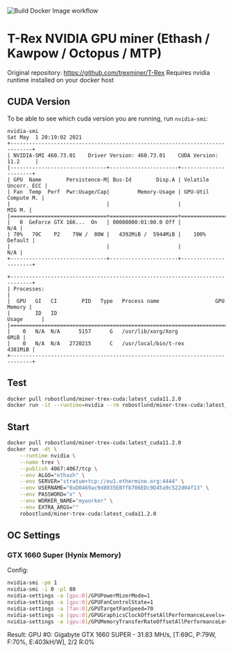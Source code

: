 ![Build Docker Image workflow](https://github.com/robinostlund/docker-miner-trex/actions/workflows/docker-build.yml/badge.svg)

# T-Rex NVIDIA GPU miner (Ethash / Kawpow / Octopus / MTP)
Original repository: https://github.com/trexminer/T-Rex
Requires nvidia runtime installed on your docker host

## CUDA Version
To be able to see which cuda version you are running, run `nvidia-smi`:

```
nvidia-smi
Sat May  1 20:19:02 2021
+-----------------------------------------------------------------------------+
| NVIDIA-SMI 460.73.01    Driver Version: 460.73.01    CUDA Version: 11.2     |
|-------------------------------+----------------------+----------------------+
| GPU  Name        Persistence-M| Bus-Id        Disp.A | Volatile Uncorr. ECC |
| Fan  Temp  Perf  Pwr:Usage/Cap|         Memory-Usage | GPU-Util  Compute M. |
|                               |                      |               MIG M. |
|===============================+======================+======================|
|   0  GeForce GTX 166...  On   | 00000000:01:00.0 Off |                  N/A |
| 70%   70C    P2    79W /  80W |   4392MiB /  5944MiB |    100%      Default |
|                               |                      |                  N/A |
+-------------------------------+----------------------+----------------------+

+-----------------------------------------------------------------------------+
| Processes:                                                                  |
|  GPU   GI   CI        PID   Type   Process name                  GPU Memory |
|        ID   ID                                                   Usage      |
|=============================================================================|
|    0   N/A  N/A      5157      G   /usr/lib/xorg/Xorg                  6MiB |
|    0   N/A  N/A   2720215      C   /usr/local/bin/t-rex             4381MiB |
+-----------------------------------------------------------------------------+
```

## Test
```sh
docker pull robostlund/miner-trex-cuda:latest_cuda11.2.0
docker run -it --runtime=nvidia --rm robostlund/miner-trex-cuda:latest_cuda11.2.0 t-rex --help
```

## Start
```sh
docker pull robostlund/miner-trex-cuda:latest_cuda11.2.0
docker run -dt \
    --runtime nvidia \
    --name trex \
    --publish 4067:4067/tcp \
    --env ALGO="ethash" \
    --env SERVER="stratum+tcp://eu1.ethermine.org:4444" \
    --env USERNAME="0xD0469ac9d8935EBffb706EDc9D45a9c522d04f13" \
    --env PASSWORD="x" \
    --env WORKER_NAME="myworker" \
    --env EXTRA_ARGS=""
    robostlund/miner-trex-cuda:latest_cuda11.2.0
```

## OC Settings
### GTX 1660 Super (Hynix Memory)
Config: 
```sh
nvidia-smi -pm 1
nvidia-smi -i 0 -pl 80
nvidia-settings -a [gpu:0]/GPUPowerMizerMode=1
nvidia-settings -a [gpu:0]/GPUFanControlState=1
nvidia-settings -a [fan:0]/GPUTargetFanSpeed=70
nvidia-settings -a [gpu:0]/GPUGraphicsClockOffsetAllPerformanceLevels=-200
nvidia-settings -a [gpu:0]/GPUMemoryTransferRateOffsetAllPerformanceLevels=-1004
```
Result: GPU #0: Gigabyte GTX 1660 SUPER - 31.83 MH/s, [T:69C, P:79W, F:70%, E:403kH/W], 2/2 R:0%